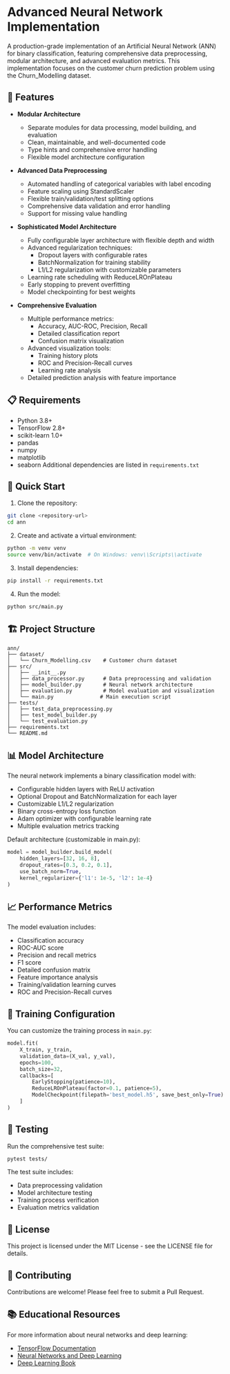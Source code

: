 # Advanced Neural Network Implementation

A production-grade implementation of an Artificial Neural Network (ANN) for binary classification, featuring comprehensive data preprocessing, modular architecture, and advanced evaluation metrics. This implementation focuses on the customer churn prediction problem using the Churn_Modelling dataset.

## 🌟 Features

- **Modular Architecture**
  - Separate modules for data processing, model building, and evaluation
  - Clean, maintainable, and well-documented code
  - Type hints and comprehensive error handling
  - Flexible model architecture configuration

- **Advanced Data Preprocessing**
  - Automated handling of categorical variables with label encoding
  - Feature scaling using StandardScaler
  - Flexible train/validation/test splitting options
  - Comprehensive data validation and error handling
  - Support for missing value handling

- **Sophisticated Model Architecture**
  - Fully configurable layer architecture with flexible depth and width
  - Advanced regularization techniques:
    - Dropout layers with configurable rates
    - BatchNormalization for training stability
    - L1/L2 regularization with customizable parameters
  - Learning rate scheduling with ReduceLROnPlateau
  - Early stopping to prevent overfitting
  - Model checkpointing for best weights

- **Comprehensive Evaluation**
  - Multiple performance metrics:
    - Accuracy, AUC-ROC, Precision, Recall
    - Detailed classification report
    - Confusion matrix visualization
  - Advanced visualization tools:
    - Training history plots
    - ROC and Precision-Recall curves
    - Learning rate analysis
  - Detailed prediction analysis with feature importance

## 📋 Requirements

- Python 3.8+
- TensorFlow 2.8+
- scikit-learn 1.0+
- pandas
- numpy
- matplotlib
- seaborn
Additional dependencies are listed in `requirements.txt`

## 🚀 Quick Start

1. Clone the repository:
```bash
git clone <repository-url>
cd ann
```

2. Create and activate a virtual environment:
```bash
python -m venv venv
source venv/bin/activate  # On Windows: venv\\Scripts\\activate
```

3. Install dependencies:
```bash
pip install -r requirements.txt
```

4. Run the model:
```bash
python src/main.py
```

## 🏗️ Project Structure

```
ann/
├── dataset/
│   └── Churn_Modelling.csv    # Customer churn dataset
├── src/
│   ├── __init__.py
│   ├── data_processor.py      # Data preprocessing and validation
│   ├── model_builder.py       # Neural network architecture
│   ├── evaluation.py          # Model evaluation and visualization
│   └── main.py               # Main execution script
├── tests/
│   ├── test_data_preprocessing.py
│   ├── test_model_builder.py
│   └── test_evaluation.py
├── requirements.txt
└── README.md
```

## 📊 Model Architecture

The neural network implements a binary classification model with:
- Configurable hidden layers with ReLU activation
- Optional Dropout and BatchNormalization for each layer
- Customizable L1/L2 regularization
- Binary cross-entropy loss function
- Adam optimizer with configurable learning rate
- Multiple evaluation metrics tracking

Default architecture (customizable in main.py):
```python
model = model_builder.build_model(
    hidden_layers=[32, 16, 8],
    dropout_rates=[0.3, 0.2, 0.1],
    use_batch_norm=True,
    kernel_regularizer={'l1': 1e-5, 'l2': 1e-4}
)
```

## 📈 Performance Metrics

The model evaluation includes:
- Classification accuracy
- ROC-AUC score
- Precision and recall metrics
- F1 score
- Detailed confusion matrix
- Feature importance analysis
- Training/validation learning curves
- ROC and Precision-Recall curves

## 🔧 Training Configuration

You can customize the training process in `main.py`:
```python
model.fit(
    X_train, y_train,
    validation_data=(X_val, y_val),
    epochs=100,
    batch_size=32,
    callbacks=[
        EarlyStopping(patience=10),
        ReduceLROnPlateau(factor=0.1, patience=5),
        ModelCheckpoint(filepath='best_model.h5', save_best_only=True)
    ]
)
```

## 🧪 Testing

Run the comprehensive test suite:
```bash
pytest tests/
```

The test suite includes:
- Data preprocessing validation
- Model architecture testing
- Training process verification
- Evaluation metrics validation

## 📝 License

This project is licensed under the MIT License - see the LICENSE file for details.

## 🤝 Contributing

Contributions are welcome! Please feel free to submit a Pull Request.

## 📚 Educational Resources

For more information about neural networks and deep learning:
- [TensorFlow Documentation](https://www.tensorflow.org/guide)
- [Neural Networks and Deep Learning](http://neuralnetworksanddeeplearning.com/)
- [Deep Learning Book](https://www.deeplearningbook.org/)
